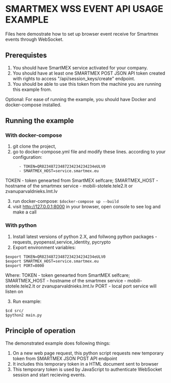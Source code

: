 # SMARTMEX WSS EVENT API USAGE EXAMPLE #

Files here demostrate how to set up browser event receive for Smartmex events through WebSocket.

## Prerequistes ##

1. You should have SmartMEX service activated for your company.
2. You should have at least one SMARTMEX POST JSON API token created with rights to access "/api/session_keys/create" endpoint.
3. You should be able to use this token from the machine you are running this example from.

Optional:
For ease of running the example, you should have  Docker and docker-compose installed.

## Running the example ##

### With docker-compose ###

1. git clone the project,
2. go to docker-compose.yml file and modify these lines. according to your configuration:

```(yml)
      - TOKEN=QR82348723487234234234234eULV0
      - SMARTMEX_HOST=service.smartmex.eu
```

TOKEN - token genearted from SmartMEX selfcare;
SMARTMEX_HOST - hostname of the smartmex service - mobili-stotele.tele2.lt or zvanuparvaldnieks.lmt.lv

3. run docker-compose: ```$docker-compose up --build```
4. visit http://127.0.0.1:8000 in your browser, open console to see log and make a call

### With python ###

1. Install latest versions of python 2.X, and follwong python packages - requests, pyopenssl,service_identity, pycrypto
2. Export environment variables:

```(bash)
$export TOKEN=QR82348723487234234234234eULV0
$export SMARTMEX_HOST=service.smartmex.eu
$export PORT=8000
```

Where:
    TOKEN - token genearted from SmartMEX selfcare;
    SMARTMEX_HOST - hostname of the smartmex service - mobili-stotele.tele2.lt or zvanuparvaldnieks.lmt.lv
    PORT - local port service will listen on

3. Run example:

```(bash)
$cd src/
$python2 main.py
```

## Principle of operation ##

The demonstrated example does following things:

1. On a new web page request, this python script requests new temporary token from SMARTMEX JSON POST API endpoint 
2. It includes this temporary token in a HTML document sent to browser
3. This temporary token is used by JavaScript to authenticate WebSocket session and start recieving events.
